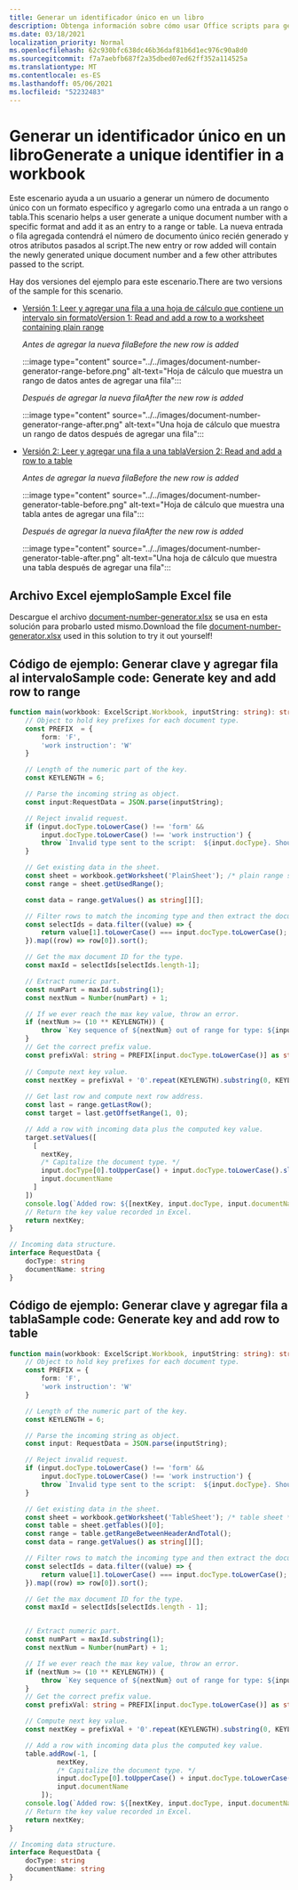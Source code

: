 ```yaml
---
title: Generar un identificador único en un libro
description: Obtenga información sobre cómo usar Office scripts para generar un identificador único y agregar una fila a una tabla y un intervalo.
ms.date: 03/18/2021
localization_priority: Normal
ms.openlocfilehash: 62c930bfc638dc46b36daf81b6d1ec976c90a8d0
ms.sourcegitcommit: f7a7aebfb687f2a35dbed07ed62ff352a114525a
ms.translationtype: MT
ms.contentlocale: es-ES
ms.lasthandoff: 05/06/2021
ms.locfileid: "52232483"
---
```

# <a name="generate-a-unique-identifier-in-a-workbook"></a><span data-ttu-id="56bf9-103">Generar un identificador único en un libro</span><span class="sxs-lookup"><span data-stu-id="56bf9-103">Generate a unique identifier in a workbook</span></span>

<span data-ttu-id="56bf9-104">Este escenario ayuda a un usuario a generar un número de documento único con un formato específico y agregarlo como una entrada a un rango o tabla.</span><span class="sxs-lookup"><span data-stu-id="56bf9-104">This scenario helps a user generate a unique document number with a specific format and add it as an entry to a range or table.</span></span> <span data-ttu-id="56bf9-105">La nueva entrada o fila agregada contendrá el número de documento único recién generado y otros atributos pasados al script.</span><span class="sxs-lookup"><span data-stu-id="56bf9-105">The new entry or row added will contain the newly generated unique document number and a few other attributes passed to the script.</span></span>

<span data-ttu-id="56bf9-106">Hay dos versiones del ejemplo para este escenario.</span><span class="sxs-lookup"><span data-stu-id="56bf9-106">There are two versions of the sample for this scenario.</span></span>

* [<span data-ttu-id="56bf9-107">Versión 1: Leer y agregar una fila a una hoja de cálculo que contiene un intervalo sin formato</span><span class="sxs-lookup"><span data-stu-id="56bf9-107">Version 1: Read and add a row to a worksheet containing plain range</span></span>](#sample-code-generate-key-and-add-row-to-range)

    <span data-ttu-id="56bf9-108">_Antes de agregar la nueva fila_</span><span class="sxs-lookup"><span data-stu-id="56bf9-108">_Before the new row is added_</span></span>

    :::image type="content" source="../../images/document-number-generator-range-before.png" alt-text="Hoja de cálculo que muestra un rango de datos antes de agregar una fila":::

    <span data-ttu-id="56bf9-110">_Después de agregar la nueva fila_</span><span class="sxs-lookup"><span data-stu-id="56bf9-110">_After the new row is added_</span></span>

    :::image type="content" source="../../images/document-number-generator-range-after.png" alt-text="Una hoja de cálculo que muestra un rango de datos después de agregar una fila":::

* [<span data-ttu-id="56bf9-112">Versión 2: Leer y agregar una fila a una tabla</span><span class="sxs-lookup"><span data-stu-id="56bf9-112">Version 2: Read and add a row to a table</span></span>](#sample-code-generate-key-and-add-row-to-table)

    <span data-ttu-id="56bf9-113">_Antes de agregar la nueva fila_</span><span class="sxs-lookup"><span data-stu-id="56bf9-113">_Before the new row is added_</span></span>

    :::image type="content" source="../../images/document-number-generator-table-before.png" alt-text="Hoja de cálculo que muestra una tabla antes de agregar una fila":::

    <span data-ttu-id="56bf9-115">_Después de agregar la nueva fila_</span><span class="sxs-lookup"><span data-stu-id="56bf9-115">_After the new row is added_</span></span>

    :::image type="content" source="../../images/document-number-generator-table-after.png" alt-text="Una hoja de cálculo que muestra una tabla después de agregar una fila":::

## <a name="sample-excel-file"></a><span data-ttu-id="56bf9-117">Archivo Excel ejemplo</span><span class="sxs-lookup"><span data-stu-id="56bf9-117">Sample Excel file</span></span>

<span data-ttu-id="56bf9-118">Descargue el archivo <a href="document-number-generator.xlsx">document-number-generator.xlsx</a> se usa en esta solución para probarlo usted mismo.</span><span class="sxs-lookup"><span data-stu-id="56bf9-118">Download the file <a href="document-number-generator.xlsx">document-number-generator.xlsx</a> used in this solution to try it out yourself!</span></span>

## <a name="sample-code-generate-key-and-add-row-to-range"></a><span data-ttu-id="56bf9-119">Código de ejemplo: Generar clave y agregar fila al intervalo</span><span class="sxs-lookup"><span data-stu-id="56bf9-119">Sample code: Generate key and add row to range</span></span>

```TypeScript
function main(workbook: ExcelScript.Workbook, inputString: string): string {
    // Object to hold key prefixes for each document type.
    const PREFIX  = {
        form: 'F',
        'work instruction': 'W'
    }

    // Length of the numeric part of the key.
    const KEYLENGTH = 6;

    // Parse the incoming string as object.
    const input:RequestData = JSON.parse(inputString);

    // Reject invalid request.
    if (input.docType.toLowerCase() !== 'form' && 
        input.docType.toLowerCase() !== 'work instruction') {
        throw `Invalid type sent to the script:  ${input.docType}. Should be one of the following: ${Object.keys(PREFIX)}`
    }

    // Get existing data in the sheet.
    const sheet = workbook.getWorksheet('PlainSheet'); /* plain range sheet */
    const range = sheet.getUsedRange();

    const data = range.getValues() as string[][];

    // Filter rows to match the incoming type and then extract the document number column (index 0) and then sort it. 
    const selectIds = data.filter((value) => {
        return value[1].toLowerCase() === input.docType.toLowerCase();
    }).map((row) => row[0]).sort();

    // Get the max document ID for the type.
    const maxId = selectIds[selectIds.length-1];

    // Extract numeric part.
    const numPart = maxId.substring(1);
    const nextNum = Number(numPart) + 1;

    // If we ever reach the max key value, throw an error.
    if (nextNum >= (10 ** KEYLENGTH)) {
        throw `Key sequence of ${nextNum} out of range for type: ${input.docType}.`
    }
    // Get the correct prefix value.
    const prefixVal: string = PREFIX[input.docType.toLowerCase()] as string;
    
    // Compute next key value.
    const nextKey = prefixVal + '0'.repeat(KEYLENGTH).substring(0, KEYLENGTH - String(nextNum).length) + String(nextNum);
    
    // Get last row and compute next row address.
    const last = range.getLastRow();
    const target = last.getOffsetRange(1, 0);

    // Add a row with incoming data plus the computed key value.
    target.setValues([
      [
        nextKey, 
        /* Capitalize the document type. */
        input.docType[0].toUpperCase() + input.docType.toLowerCase().slice(1),
        input.documentName
      ]
    ])
    console.log(`Added row: ${[nextKey, input.docType, input.documentName]}`)
    // Return the key value recorded in Excel.
    return nextKey;
}

// Incoming data structure.
interface RequestData {
    docType: string
    documentName: string
}
```

## <a name="sample-code-generate-key-and-add-row-to-table"></a><span data-ttu-id="56bf9-120">Código de ejemplo: Generar clave y agregar fila a tabla</span><span class="sxs-lookup"><span data-stu-id="56bf9-120">Sample code: Generate key and add row to table</span></span>

```TypeScript
function main(workbook: ExcelScript.Workbook, inputString: string): string {
    // Object to hold key prefixes for each document type.
    const PREFIX = {
        form: 'F',
        'work instruction': 'W'
    }

    // Length of the numeric part of the key.
    const KEYLENGTH = 6;

    // Parse the incoming string as object.
    const input: RequestData = JSON.parse(inputString);

    // Reject invalid request.
    if (input.docType.toLowerCase() !== 'form' &&
        input.docType.toLowerCase() !== 'work instruction') {
        throw `Invalid type sent to the script:  ${input.docType}. Should be one of the following: ${Object.keys(PREFIX)}`
    }

    // Get existing data in the sheet.
    const sheet = workbook.getWorksheet('TableSheet'); /* table sheet */
    const table = sheet.getTables()[0];
    const range = table.getRangeBetweenHeaderAndTotal();
    const data = range.getValues() as string[][];

    // Filter rows to match the incoming type and then extract the document number column (index 0) and then sort it.
    const selectIds = data.filter((value) => {
        return value[1].toLowerCase() === input.docType.toLowerCase();
    }).map((row) => row[0]).sort();

    // Get the max document ID for the type.
    const maxId = selectIds[selectIds.length - 1];


    // Extract numeric part.
    const numPart = maxId.substring(1);
    const nextNum = Number(numPart) + 1;

    // If we ever reach the max key value, throw an error.
    if (nextNum >= (10 ** KEYLENGTH)) {
        throw `Key sequence of ${nextNum} out of range for type: ${input.docType}.`
    }
    // Get the correct prefix value.
    const prefixVal: string = PREFIX[input.docType.toLowerCase()] as string;

    // Compute next key value.
    const nextKey = prefixVal + '0'.repeat(KEYLENGTH).substring(0, KEYLENGTH - String(nextNum).length) + String(nextNum);

    // Add a row with incoming data plus the computed key value.
    table.addRow(-1, [
            nextKey,
            /* Capitalize the document type. */
            input.docType[0].toUpperCase() + input.docType.toLowerCase().slice(1),
            input.documentName
        ]);
    console.log(`Added row: ${[nextKey, input.docType, input.documentName]}`)
    // Return the key value recorded in Excel.
    return nextKey;
}

// Incoming data structure.
interface RequestData {
    docType: string
    documentName: string
}
```
